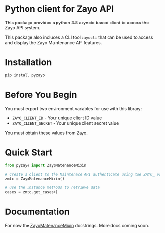 # Python client for Zayo API

This package provides a python 3.8 asyncio based client to access the Zayo
API system.

This package also includes a CLI tool `zayocli` that can be used to access and
display the Zayo Maintenance API features.

# Installation

```bash
pip install pyzayo
```

# Before You Begin

You must export two environment variables for use with this library:

  * `ZAYO_CLIENT_ID` - Your unique client ID value
  * `ZAYO_CLIENT_SECRET` - Your unique client secret value

You must obtain these values from Zayo.

# Quick Start

```python
from pyzayo import ZayoMatenanceMixin

# create a client to the Maintenace API authenticate using the ZAYO_ variables
zmtc = ZayoMatenanceMixin()

# use the instance methods to retrieve data
cases = zmtc.get_cases()
```

# Documentation

For now the [ZayoMatenanceMixin](https://github.com/jeremyschulman/pyzayo/blob/master/pyzayo/mtc_client.py#L45) docstrings.  More docs coming soon.
